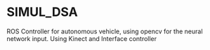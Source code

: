 SIMUL_DSA
=========

ROS Controller for autonomous vehicle, using opencv for the neural network input. Using Kinect and Interface controller
